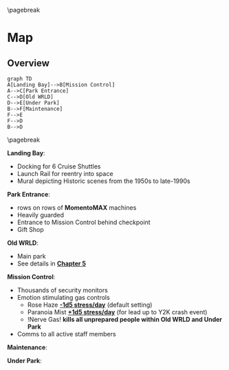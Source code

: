 \pagebreak

# Map



## Overview

```mermaid
graph TD
A[Landing Bay]-->B[Mission Control]
A-->C[Park Entrance]
C-->D[Old WRLD]
D-->E[Under Park]
B-->F[Maintenance]
F-->E
F-->D
B-->D

```

\pagebreak

**Landing Bay**:

* Docking for 6 Cruise Shuttles
* Launch Rail for reentry into space
* Mural depicting Historic scenes from the 1950s to late-1990s

**Park Entrance**:

* rows on rows of **MomentoMAX** machines
* Heavily guarded
* Entrance to Mission Control behind checkpoint
* Gift Shop

**Old WRLD**:

* Main park
* See details in **<u>Chapter 5</u>**

**Mission Control**:

* Thousands of security monitors
* Emotion stimulating gas controls
  * Rose Haze **<u>-1d5 stress/day</u>** (default setting)
  * Paranoia Mist **<u>+1d5 stress/day</u>** (for lead up to Y2K crash event)
  * !Nerve Gas! **kills all unprepared people within Old WRLD and Under Park**
* Comms to all active staff members

**Maintenance**:

**Under Park**: